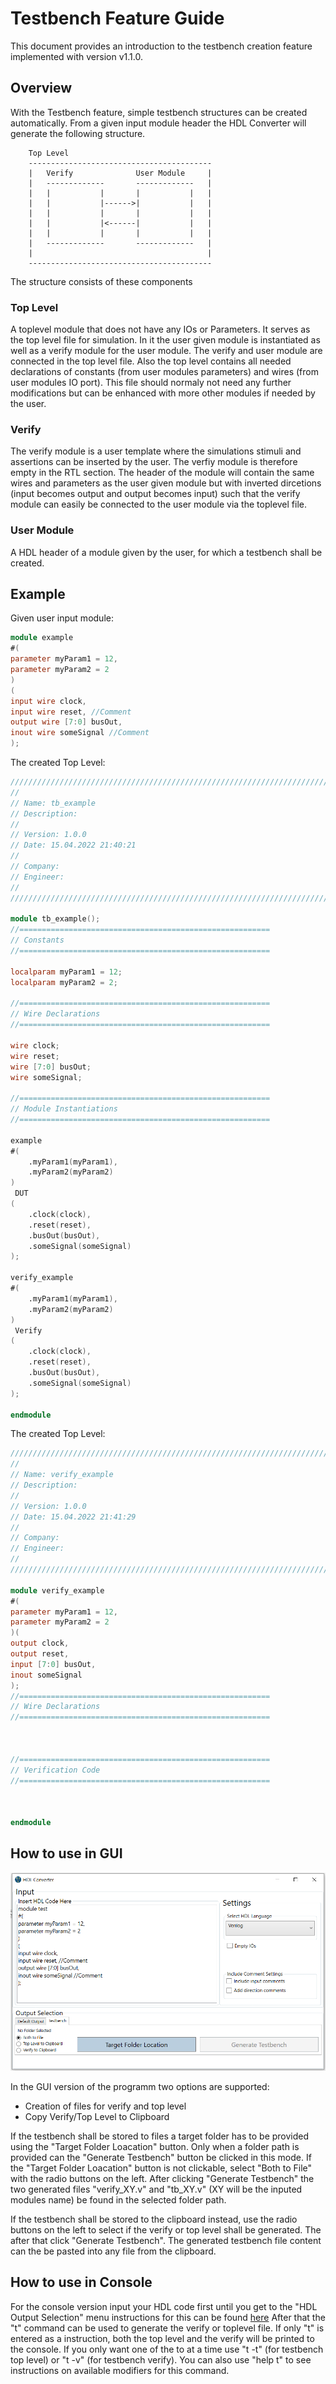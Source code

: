 # Testbench Feature Guide

This document provides an introduction to the testbench creation feature implemented with version v1.1.0. 

## Overview
With the Testbench feature, simple testbench structures can be created automatically. From a given input module header
the HDL Converter will generate the following structure.

```
    Top Level
    -----------------------------------------
    |   Verify              User Module     |
    |   -------------       -------------   |
    |   |           |       |           |   |
    |   |           |------>|           |   |
    |   |           |       |           |   |
    |   |           |<------|           |   |
    |   |           |       |           |   |
    |   -------------       -------------   |
    |                                       |
    -----------------------------------------
```

The structure consists of these components
### Top Level

A toplevel module that does not have any IOs or Parameters. It serves as the top level file for simulation. In it
the user given module is instantiated as well as a verify module for the user module. The verify and user module are
connected in the top level file. Also the top level contains all needed declarations of constants (from user modules parameters) and wires
(from user modules IO port). This file should normaly not need any further modifications but can be enhanced with more other modules if needed by the user.

### Verify

The verify module is a user template where the simulations stimuli and assertions can be inserted by the user. The verfiy module is therefore
empty in the RTL section. The header of the module will contain the same wires and parameters as the user given module but with inverted dircetions (input becomes output and
output becomes input) such that the verify module can easily be connected to the user module via the toplevel file.

### User Module

A HDL header of a module given by the user, for which a testbench shall be created.


## Example
Given user input module:
```verilog
module example
#(
parameter myParam1 = 12,
parameter myParam2 = 2
)
(
input wire clock,
input wire reset, //Comment
output wire [7:0] busOut,
inout wire someSignal //Comment
);
```

The created Top Level:
```verilog
////////////////////////////////////////////////////////////////////////////
//
// Name: tb_example
// Description:
//
// Version: 1.0.0
// Date: 15.04.2022 21:40:21
//
// Company: 
// Engineer:
// 
////////////////////////////////////////////////////////////////////////////

module tb_example();
//========================================================
// Constants
//========================================================

localparam myParam1 = 12;
localparam myParam2 = 2;

//========================================================
// Wire Declarations
//========================================================

wire clock;
wire reset;
wire [7:0] busOut;
wire someSignal;

//========================================================
// Module Instantiations
//========================================================

example
#(
	.myParam1(myParam1),
	.myParam2(myParam2)
)
 DUT
(
	.clock(clock),
	.reset(reset),
	.busOut(busOut),
	.someSignal(someSignal)
);

verify_example
#(
	.myParam1(myParam1),
	.myParam2(myParam2)
)
 Verify
(
	.clock(clock),
	.reset(reset),
	.busOut(busOut),
	.someSignal(someSignal)
);

endmodule
```

The created Top Level:
```verilog
////////////////////////////////////////////////////////////////////////////
//
// Name: verify_example
// Description:
//
// Version: 1.0.0
// Date: 15.04.2022 21:41:29
//
// Company: 
// Engineer:
// 
////////////////////////////////////////////////////////////////////////////

module verify_example
#(
parameter myParam1 = 12, 
parameter myParam2 = 2 
)(
output clock, 
output reset, 
input [7:0] busOut, 
inout someSignal 
);
//========================================================
// Wire Declarations
//========================================================



//========================================================
// Verification Code
//========================================================



endmodule
```

## How to use in GUI

![GUI Example](/Documentation/1_Images/GUI/GUI_Testbench.PNG)

In the GUI version of the programm two options are supported:
- Creation of files for verify and top level
- Copy Verify/Top Level to Clipboard

If the testbench shall be stored to files a target folder has to be provided using the "Target Folder Loacation" button.
Only when a folder path is provided can the "Generate Testbench" button be clicked in this mode. If the "Target Folder Loacation" button is not clickable,
select "Both to File" with the radio buttons on the left.  After clicking "Generate Testbench"
the two generated files "verify_XY.v" and "tb_XY.v" (XY will be the inputed modules name) be found in the selected folder path.

If the testbench shall be stored to the clipboard instead, use the radio buttons on the left to select if the verify or top level shall be generated.
The after that click "Generate Testbench". The generated testbench file content can the be pasted into any file from the clipboard.

## How to use in Console

For the console version input your HDL code first until you get to the "HDL Output Selection" menu instructions for this can be found [here](/Documentation/2_User_Guide/CORE_APP_USER_GUIDE.md)
After that the "t" command can be used to generate the verify or toplevel file. If only "t" is entered as a instruction, both the top level and the verify
will be printed to the console. If you only want one of the to at a time use "t -t" (for testbench top level) or "t -v" (for testbench verify). You can
also use "help t" to see instructions on available modifiers for this command.
